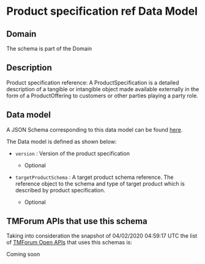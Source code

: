 # Product specification ref Data Model

## Domain

The  schema is part of the  Domain

## Description

Product specification reference: A ProductSpecification is a detailed description of a tangible or intangible object made available externally in the form of a ProductOffering to customers or other parties playing a party role.

## Data model

A JSON Schema corresponding to this data model can be found
[here](https://github.com/tmforum-rand/schemas/blob/candidates/Product/ProductSpecificationRef.schema.json).

The Data model is defined as shown below:

- `version` : Version of the product specification

  - Optional


- `targetProductSchema` : A target product schema reference. The reference object to the schema and type of target product which is described by product specification.

  - Optional






## TMForum APIs that use this schema

Taking into consideration the snapshot of 04/02/2020 04:59:17 UTC the list of [TMForum Open APIs](https://www.tmforum.org/open-apis/) that uses this schemas is:

Coming soon